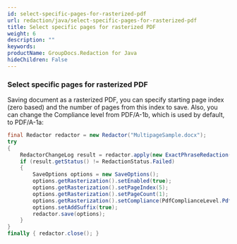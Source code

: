```yaml
---
id: select-specific-pages-for-rasterized-pdf
url: redaction/java/select-specific-pages-for-rasterized-pdf
title: Select specific pages for rasterized PDF
weight: 6
description: ""
keywords: 
productName: GroupDocs.Redaction for Java
hideChildren: False
---
```

### Select specific pages for rasterized PDF

Saving document as a rasterized PDF, you can specify starting page index (zero based) and the number of pages from this index to save. Also, you can change the Compliance level from PDF/A-1b, which is used by default, to PDF/A-1a:



```java
final Redactor redactor = new Redactor("MultipageSample.docx");
try 
{
    RedactorChangeLog result = redactor.apply(new ExactPhraseRedaction("John Doe", new ReplacementOptions(java.awt.Color.RED)));
    if (result.getStatus() != RedactionStatus.Failed)
    {
        SaveOptions options = new SaveOptions();
        options.getRasterization().setEnabled(true);                           // the same as options.RasterizeToPDF = true;
        options.getRasterization().setPageIndex(5);                            // start from 6th page (index is 0-based)
        options.getRasterization().setPageCount(1);                            // save only one page
        options.getRasterization().setCompliance(PdfComplianceLevel.PdfA1a);   // by default PdfComplianceLevel.Auto or PDF/A-1b
        options.setAddSuffix(true);
        redactor.save(options);
    }
}
finally { redactor.close(); }
```
